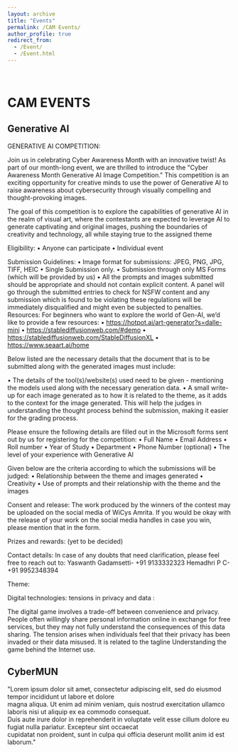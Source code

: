 ```yaml
---
layout: archive
title: "Events"
permalink: /CAM Events/
author_profile: true
redirect_from: 
  - /Event/
  - /Event.html
---
```




<br/>

<h1><b>CAM EVENTS</b></h1>
<h2>Generative AI</h2>
GENERATIVE AI COMPETITION:

Join us in celebrating Cyber Awareness Month with an innovative twist! As part of our month-long event, we are thrilled to introduce the "Cyber Awareness Month Generative AI Image Competition." This competition is an exciting opportunity for creative minds to use the power of Generative AI to raise awareness about cybersecurity through visually compelling and thought-provoking images. 

The goal of this competition is to explore the capabilities of generative AI in the realm of visual art, where the contestants are expected to leverage AI to generate captivating and original images, pushing the boundaries of creativity and technology, all while staying true to the assigned theme

Eligibility:
•	Anyone can participate
•	Individual event

Submission Guidelines: 
•	Image format for submissions: JPEG, PNG, JPG, TIFF, HEIC
•	Single Submission only.
•	Submission through only MS Forms (which will be provided by us)
•	All the prompts and images submitted should be appropriate and should not contain explicit content. A panel will go through the submitted entries to check for NSFW content and any submission which is found to be violating these regulations will be immediately disqualified and might even be subjected to penalties.
Resources: 
For beginners who want to explore the world of Gen-AI, we’d like to provide a few resources:
•	https://hotpot.ai/art-generator?s=dalle-mini
•	https://stablediffusionweb.com/#demo
•	https://stablediffusionweb.com/StableDiffusionXL
•	https://www.seaart.ai/home



Below listed are the necessary details that the document that is to be submitted along with the generated images must include:

•	The details of the tool(s)/website(s) used need to be given - mentioning the models used along with the necessary generation data.
•	A small write-up for each image generated as to how it is related to the theme, as it adds to the context for the image generated. This will help the judges in understanding the thought process behind the submission, making it easier for the grading process.

Please ensure the following details are filled out in the Microsoft forms sent out by us for registering for the competition:
•	Full Name
•	Email Address
•	Roll number
•	Year of Study
•	Department
•	Phone Number (optional)
•	The level of your experience with Generative AI


Given below are the criteria according to which the submissions will be judged:
•	Relationship between the theme and images generated
•	Creativity
•	Use of prompts and their relationship with the theme and the images

Consent and release:
The work produced by the winners of the contest may be uploaded on the social media of WiCys Amrita. If you would be okay with the release of your work on the social media handles in case you win, please mention that in the form.

Prizes and rewards:
 (yet to be decided)


Contact details:
In case of any doubts that need clarification, please feel free to reach out to:
Yaswanth Gadamsetti- +91 9133332323
Hemadhri P C- +91 9952348394


Theme:

Digital technologies: tensions in privacy and data : 

The digital game involves a trade-off between convenience and privacy. People often willingly share personal information online in exchange for free services, but they may not fully understand the consequences of this data sharing. The tension arises when individuals feel that their privacy has been invaded or their data misused. It is related to the tagline Understanding the game behind the Internet use.




<h2> CyberMUN</h2>
<p>
"Lorem ipsum dolor sit amet, consectetur adipiscing elit, sed do eiusmod tempor incididunt ut labore et dolore <br/>
magna aliqua. Ut enim ad minim veniam, quis nostrud exercitation ullamco laboris nisi ut aliquip ex ea commodo consequat.<br/>
Duis aute irure dolor in reprehenderit in voluptate velit esse cillum dolore eu fugiat nulla pariatur. Excepteur sint occaecat <br/>
cupidatat non proident, sunt in culpa qui officia deserunt mollit anim id est laborum."</p>
<br/> <br/>

